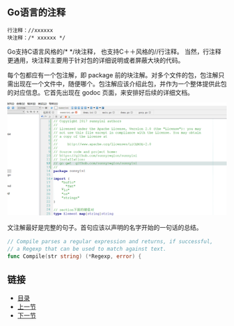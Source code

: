 ## Go语言的注释
	行注释：//xxxxxx
	块注释：/* xxxxxx */
Go支持C语言风格的/* */块注释，
也支持C＋＋风格的//行注释。 当然，行注释更通用，块注释主要用于针对包的详细说明或者屏蔽大块的代码。

每个包都应有一个包注解，即 package 前的块注解。对多个文件的包，包注解只需出现在一个文件中，随便哪个。包注解应该介绍此包，并作为一个整体提供此包的对应信息。它首先出现在 godoc 页面，来安排好后续的详细文档。

![头部注释](./02.6.1.png)

文注解最好是完整的句子。首句应该以声明的名字开始的一句话的总结。
```go
// Compile parses a regular expression and returns, if successful,
// a Regexp that can be used to match against text.
func Compile(str string) (*Regexp, error) {
```

## 链接
- [目录](https://github.com/sunnygocms/gobook/blob/master/menu.md)
- [上一节](./02.5.md)
- [下一节](./03.1.md)